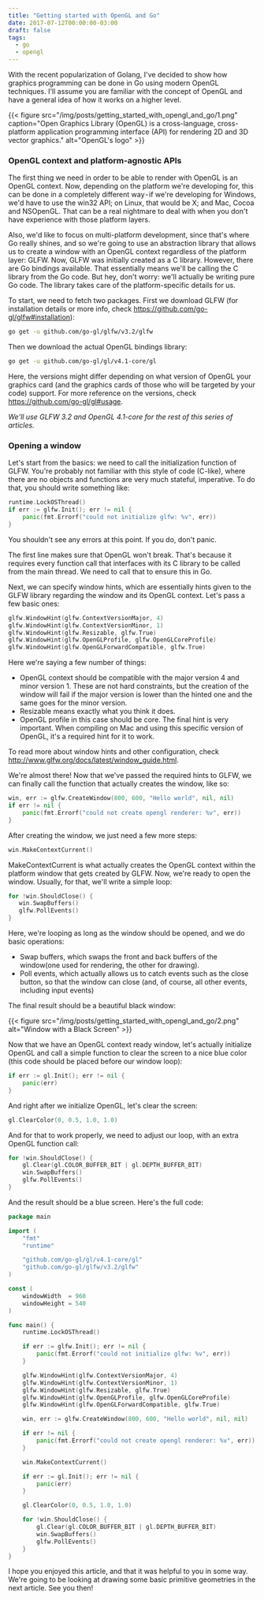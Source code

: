 ```yaml
---
title: "Getting started with OpenGL and Go"
date: 2017-07-12T00:00:00-03:00
draft: false
tags:
  - go
  - opengl
---
```

With the recent popularization of Golang, I've decided to show how graphics programming can be done in Go using modern OpenGL techniques. I'll assume you are familiar with the concept of OpenGL and have a general idea of how it works on a higher level.

{{< figure src="/img/posts/getting_started_with_opengl_and_go/1.png" caption="Open Graphics Library (OpenGL) is a cross-language, cross-platform application programming interface (API) for rendering 2D and 3D vector graphics." alt="OpenGL's logo" >}}

### OpenGL context and platform-agnostic APIs

The first thing we need in order to be able to render with OpenGL is an OpenGL context. Now, depending on the platform we're developing for, this can be done in a completely different way - if we're developing for Windows, we'd have to use the win32 API; on Linux, that would be X; and Mac, Cocoa and NSOpenGL. That can be a real nightmare to deal with when you don't have experience with those platform layers.

Also, we'd like to focus on multi-platform development, since that's where Go really shines, and so we're going to use an abstraction library that allows us to create a window with an OpenGL context regardless of the platform layer: GLFW. Now, GLFW was initially created as a C library. However, there are Go bindings available. That essentially means we'll be calling the C library from the Go code. But hey, don't worry: we'll actually be writing pure Go code. The library takes care of the platform-specific details for us.

To start, we need to fetch two packages. First we download GLFW (for installation details or more info, check https://github.com/go-gl/glfw#installation):

```bash
go get -u github.com/go-gl/glfw/v3.2/glfw
```

Then we download the actual OpenGL bindings library:

```bash
go get -u github.com/go-gl/gl/v4.1-core/gl
```

Here, the versions might differ depending on what version of OpenGL your graphics card (and the graphics cards of those who will be targeted by your code) support. For more reference on the versions, check https://github.com/go-gl/gl#usage.

*We'll use GLFW 3.2 and OpenGL 4.1-core for the rest of this series of articles.*

### Opening a window

Let's start from the basics: we need to call the initialization function of GLFW. You're probably not familiar with this style of code (C-like), where there are no objects and functions are very much stateful, imperative. To do that, you should write something like:

```go
runtime.LockOSThread()
if err := glfw.Init(); err != nil {  
    panic(fmt.Errorf("could not initialize glfw: %v", err)) 
}
```

You shouldn't see any errors at this point. If you do, don't panic.

The first line makes sure that OpenGL won't break. That's because it requires every function call that interfaces with its C library to be called from the main thread. We need to call that to ensure this in Go.

Next, we can specify window hints, which are essentially hints given to the GLFW library regarding the window and its OpenGL context. Let's pass a few basic ones:

```go
glfw.WindowHint(glfw.ContextVersionMajor, 4) 
glfw.WindowHint(glfw.ContextVersionMinor, 1) 
glfw.WindowHint(glfw.Resizable, glfw.True) 
glfw.WindowHint(glfw.OpenGLProfile, glfw.OpenGLCoreProfile) 
glfw.WindowHint(glfw.OpenGLForwardCompatible, glfw.True)
```

Here we're saying a few number of things:

  - OpenGL context should be compatible with the major version 4 and minor version 1. These are not hard constraints, but the creation of the window will fail if the major version is lower than the hinted one and the same goes for the minor version.
  - Resizable means exactly what you think it does.
  - OpenGL profile in this case should be core.
The final hint is very important. When compiling on Mac and using this specific version of OpenGL, it's a required hint for it to work.

To read more about window hints and other configuration, check http://www.glfw.org/docs/latest/window_guide.html.

We're almost there! Now that we've passed the required hints to GLFW, we can finally call the function that actually creates the window, like so:

```go
win, err := glfw.CreateWindow(800, 600, "Hello world", nil, nil)
if err != nil {  
    panic(fmt.Errorf("could not create opengl renderer: %v", err))
}
```

After creating the window, we just need a few more steps:

``` go
win.MakeContextCurrent()
```

MakeContextCurrent is what actually creates the OpenGL context within the platform window that gets created by GLFW. Now, we're ready to open the window. Usually, for that, we'll write a simple loop:

```go
for !win.ShouldClose() {
   win.SwapBuffers()
   glfw.PollEvents()
}
```

Here, we're looping as long as the window should be opened, and we do basic operations:

  - Swap buffers, which swaps the front and back buffers of the window(one used for rendering, the other for drawing).
  - Poll events, which actually allows us to catch events such as the close button, so that the window can close (and, of course, all other events, including input events)

The final result should be a beautiful black window:

{{< figure src="/img/posts/getting_started_with_opengl_and_go/2.png" alt="Window with a Black Screen" >}}

Now that we have an OpenGL context ready window, let's actually initialize OpenGL and call a simple function to clear the screen to a nice blue color (this code should be placed before our window loop):

```go
if err := gl.Init(); err != nil {
	panic(err)
}
```

And right after we initialize OpenGL, let's clear the screen:

```go
gl.ClearColor(0, 0.5, 1.0, 1.0)
```

And for that to work properly, we need to adjust our loop, with an extra OpenGL function call:

```go
for !win.ShouldClose() {
	gl.Clear(gl.COLOR_BUFFER_BIT | gl.DEPTH_BUFFER_BIT)
	win.SwapBuffers()
	glfw.PollEvents()
}
```

And the result should be a blue screen. Here's the full code:

```go
package main

import (
	"fmt"
	"runtime"

	"github.com/go-gl/gl/v4.1-core/gl"
	"github.com/go-gl/glfw/v3.2/glfw"
)

const (
	windowWidth  = 960
	windowHeight = 540
)

func main() {
	runtime.LockOSThread()

	if err := glfw.Init(); err != nil {
		panic(fmt.Errorf("could not initialize glfw: %v", err))
	}

	glfw.WindowHint(glfw.ContextVersionMajor, 4)
	glfw.WindowHint(glfw.ContextVersionMinor, 1)
	glfw.WindowHint(glfw.Resizable, glfw.True)
	glfw.WindowHint(glfw.OpenGLProfile, glfw.OpenGLCoreProfile)
	glfw.WindowHint(glfw.OpenGLForwardCompatible, glfw.True)

	win, err := glfw.CreateWindow(800, 600, "Hello world", nil, nil)

	if err != nil {
		panic(fmt.Errorf("could not create opengl renderer: %v", err))
	}

	win.MakeContextCurrent()

	if err := gl.Init(); err != nil {
		panic(err)
	}

	gl.ClearColor(0, 0.5, 1.0, 1.0)

	for !win.ShouldClose() {
		gl.Clear(gl.COLOR_BUFFER_BIT | gl.DEPTH_BUFFER_BIT)
		win.SwapBuffers()
		glfw.PollEvents()
	}
}
```

I hope you enjoyed this article, and that it was helpful to you in some way. We're going to be looking at drawing some basic primitive geometries in the next article. See you then!